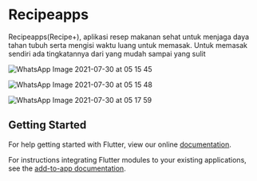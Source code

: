 # Recipeapps

Recipeapps(Recipe+), aplikasi resep makanan sehat untuk menjaga daya tahan tubuh serta mengisi waktu luang untuk memasak. Untuk memasak sendiri ada tingkatannya dari yang mudah sampai yang sulit



![WhatsApp Image 2021-07-30 at 05 15 45](https://user-images.githubusercontent.com/53860237/127572951-5e3568fa-1508-4dd7-924b-8b621b75b8b2.jpeg)

![WhatsApp Image 2021-07-30 at 05 15 48](https://user-images.githubusercontent.com/53860237/127572962-ba276798-2096-4357-af18-eeab8334e5f2.jpeg)

![WhatsApp Image 2021-07-30 at 05 17 59](https://user-images.githubusercontent.com/53860237/127572980-79fe89ed-6b43-4488-9381-950a3d62a4a8.jpeg)


## Getting Started

For help getting started with Flutter, view our online
[documentation](https://flutter.dev/).

For instructions integrating Flutter modules to your existing applications,
see the [add-to-app documentation](https://flutter.dev/docs/development/add-to-app).
